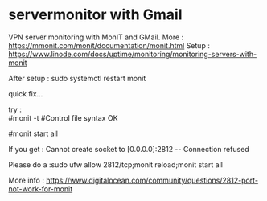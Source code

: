 # servermonitor with Gmail
VPN server monitoring with MonIT and GMail.
More : https://mmonit.com/monit/documentation/monit.html
Setup : https://www.linode.com/docs/uptime/monitoring/monitoring-servers-with-monit

After setup :  sudo systemctl restart monit

quick fix...

try :  
#monit -t
#Control file syntax OK

#monit start all

If you get :  Cannot create socket to [0.0.0.0]:2812 -- Connection refused

Please do a :sudo ufw allow 2812/tcp;monit reload;monit start all

More info : https://www.digitalocean.com/community/questions/2812-port-not-work-for-monit


